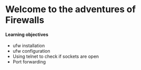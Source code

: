 <h1>Welcome to the adventures of Firewalls</h1>
<h4>Learning objectives</h4>
<ul>
<li>ufw installation</li>
<li>ufw configuration</li>
<li>Using telnet to check if sockets are open</li>
<li>Port forwarding</li>
</ul>

